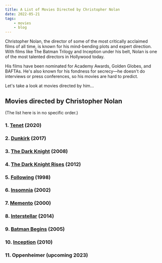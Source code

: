 ```yaml
---
title: A List of Movies Directed by Christopher Nolan
date: 2022-05-21
tags:
    - movies
    - blog
---
```


Christopher Nolan, the director of some of the most critically acclaimed films of all time, is known for his mind-bending plots and expert direction. With films like The Batman Trilogy and Inception under his belt, Nolan is one of the most talented directors in Hollywood today.

His films have been nominated for Academy Awards, Golden Globes, and BAFTAs. He's also known for his fondness for secrecy—he doesn't do interviews or press conferences, so his movies are hard to predict.

Let's take a look at movies directed by him...

## Movies directed by Christopher Nolan

(The list here is in no specific order.)

### 1. [Tenet](/posts/movie-tenet/) (2020)

### 2. [Dunkirk](/posts/movie-dunkirk/) (2017)

### 3. [The Dark Knight](/posts/movie-the-dark-knight/) (2008)

### 4. [The Dark Knight Rises](/posts/movie-the-dark-knight-rises/) (2012)

### 5. [Following](/posts/movie-following/) (1998)

### 6. [Insomnia](/posts/movie-insomnia/) (2002)

### 7. [Memento](/posts/movie-memento/) (2000)

### 8. [Interstellar](/posts/movie-interstellar/) (2014)

### 9. [Batman Begins](/posts/movie-batman-begins/) (2005)

### 10. [Inception](/posts/movie-inception/) (2010)

### 11. Oppenheimer (upcoming 2023)

